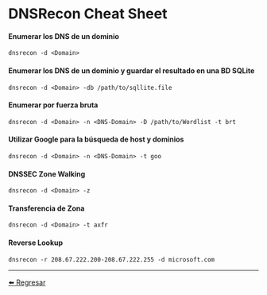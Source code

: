 # DNSRecon Cheat Sheet

#### Enumerar los DNS de un dominio
```
dnsrecon -d <Domain>
```

#### Enumerar los DNS de un dominio y guardar el resultado en una BD SQLite
```
dnsrecon -d <Domain> -db /path/to/sqllite.file
```

#### Enumerar por fuerza bruta
```
dnsrecon -d <Domain> -n <DNS-Domain> -D /path/to/Wordlist -t brt
```

#### Utilizar Google para la búsqueda de host y dominios
```
dnsrecon -d <Domain> -n <DNS-Domain> -t goo
```

#### DNSSEC Zone Walking
```
dnsrecon -d <Domain> -z
```

#### Transferencia de Zona
```
dnsrecon -d <Domain> -t axfr
```

#### Reverse Lookup
```
dnsrecon -r 208.67.222.200-208.67.222.255 -d microsoft.com
```

---

[:arrow_left: Regresar](https://github.com/m4lal0/cheatsheets)